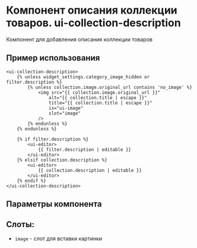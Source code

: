 # Компонент описания коллекции товаров. ui-collection-description

Компонент для добавления описания коллекции товаров

## Пример использования

```
<ui-collection-description>
	{% unless widget_settings.category_image_hidden or filter.description %}
		{% unless collection.image.original_url contains 'no_image' %}
			<img src="{{ collection.image.original_url }}"
				alt="{{ collection.title | escape }}"
				title="{{ collection.title | escape }}"
				is="ui-image"
				slot="image"
			/>
		{% endunless %}
	{% endunless %}
	
	{% if filter.description %}
		<ui-editor>
			{{ filter.description | editable }}
		</ui-editor>
	{% elsif collection.description %}
		<ui-editor>
			{{ collection.description | editable }}
		</ui-editor>
	{% endif %}
</ui-collection-description>
```

## Параметры компонента

## Слоты:
* `image` - слот для вставки картинки
